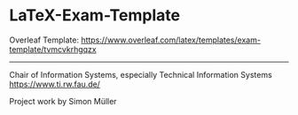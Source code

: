 # LaTeX-Exam-Template

Overleaf Template: https://www.overleaf.com/latex/templates/exam-template/tvmcvkrhgqzx

---
Chair of Information Systems, especially Technical Information Systems https://www.ti.rw.fau.de/

Project work by Simon Müller
